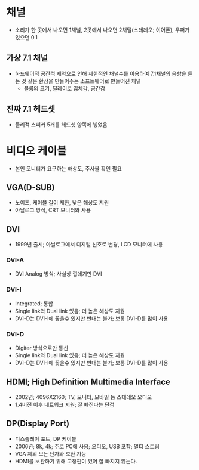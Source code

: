 # 채널
* 소리가 한 곳에서 나오면 1채널, 2곳에서 나오면 2채털(스테레오; 이어폰), 우퍼가 있으면 0.1


## 가상 7.1 채널
* 하드웨어적 공간적 제약으로 인해 제한적인 채널수를 이용하여 7.1채널의 음향을 듣는 것 같은 환상을 만들어주는 소프트웨어로 만들어진 채널
	* 볼륨의 크기, 딜레이로 입체감, 공간감

## 진짜 7.1 헤드셋
* 물리적 스피커 5개를 헤드셋 양쪽에 넣었음


# 비디오 케이블
* 본인 모니터가 요구하는 해상도, 주사율 확인 필요

## VGA(D-SUB)
* 노이즈, 케이블 길이 제한, 낮은 해상도 지원
* 아날로그 방식, CRT 모니터와 사용

## DVI
* 1999년 출시; 아날로그에서 디지털 신호로 변경, LCD 모니터에 사용

### DVI-A
* DVI Analog 방식; 사실상 껍데기만 DVI

### DVI-I
* Integrated; 통합
* Single link와 Dual link 있음; 더 높은 해상도 지원
* DVI-D는 DVI-I에 꽂을수 있지만 반대는 불가; 보통 DVI-D를 많이 사용

### DVI-D
* DIgiter 방식으로만 통신
* Single link와 Dual link 있음; 더 높은 해상도 지원
* DVI-D는 DVI-I에 꽂을수 있지만 반대는 불가; 보통 DVI-D를 많이 사용

## HDMI; High Definition Multimedia Interface
* 2002년; 4096X2160; TV, 모니터, 모바일 등 스테레오 오디오
* 1.4버전 이후 네트워크 지원; 잘 빠진다는 단점

## DP(Display Port)
* 디스플레이 포트, DP 케이블
* 2006년; 8k, 4k; 주로 PC에 사용; 오디오, USB 포함; 멀티 스트림
* VGA 제외 모든 단자와 호환 가능
* HDMI를 보완하기 위해 고정핀이 있어 잘 빠지지 않는다.